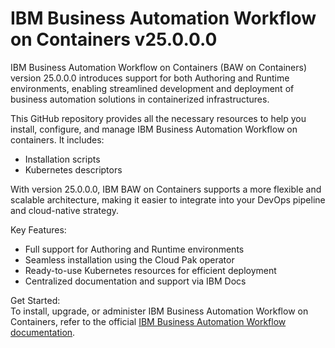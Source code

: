 # IBM Business Automation Workflow on Containers v25.0.0.0

IBM Business Automation Workflow on Containers (BAW on Containers) version 25.0.0.0 introduces support for both Authoring and Runtime environments, enabling streamlined development and deployment of business automation solutions in containerized infrastructures.

This GitHub repository provides all the necessary resources to help you install, configure, and manage IBM Business Automation Workflow on containers. It includes:
  - Installation scripts
  - Kubernetes descriptors

With version 25.0.0.0, IBM BAW on Containers supports a more flexible and scalable architecture, making it easier to integrate into your DevOps pipeline and cloud-native strategy.

Key Features:
  - Full support for Authoring and Runtime environments
  - Seamless installation using the Cloud Pak operator
  - Ready-to-use Kubernetes resources for efficient deployment
  - Centralized documentation and support via IBM Docs

Get Started:\
  To install, upgrade, or administer IBM Business Automation Workflow on Containers, refer to the official [IBM Business Automation Workflow documentation](https://www.ibm.com/docs/baw/25.0.x).
